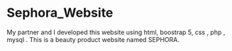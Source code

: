 # Sephora_Website
My partner and I developed this website using html, boostrap 5, css , php , mysql . This is a beauty product website named SEPHORA.
